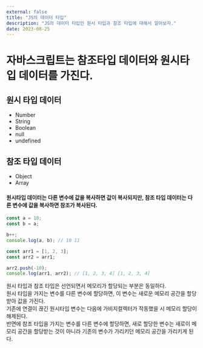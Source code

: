 ```yaml
---
external: false
title: "JS의 데이터 타입"
description: "JS의 데이터 타입인 원시 타입과 참조 타입에 대해서 알아보자."
date: 2023-08-25
---
```


# 자바스크립트는 참조타입 데이터와 원시타입 데이터를 가진다.

## 원시 타입 데이터

- Number
- String
- Boolean
- null
- undefined

## 참조 타입 데이터

- Object
- Array

#### 원시타입 데이터는 다른 변수에 값을 복사하면 값이 복사되지만, 참조 타입 데이터는 다른 변수에 값을 복사하면 참조가 복사된다.

```js
const a = 10;
const b = a;

b++;
console.log(a, b); // 10 11

const arr1 = [1, 2, 3];
const arr2 = arr1;

arr2.push(-10);
console.log(arr1, arr2); // [1, 2, 3, 4] [1, 2, 3, 4]
```

원시 타입과 참조 타입은 선언되면서 메모리가 할당되는 부분은 동일하다.  
원시 타입을 가지는 변수를 다른 변수에 할당하면, 이 변수는 새로운 메모리 공간을 할당받아 값을 가진다.  
기존에 연결이 끊긴 원시타입 변수는 다음에 가비지컬렉터가 작동했을 시 메모리 할당이 해제된다.  
반면에 참조 타입을 가지는 변수를 다른 변수에 할당하면, 새로 할당한 변수는 새로이 메모리 공간을 할당받는 것이 아니라 기존의 변수가 가리키던 메모리 공간을 가리키게 된다.
